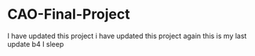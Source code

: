# CAO-Final-Project

I have updated this project
i have updated this project again
this is my last update b4 I sleep
